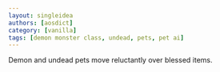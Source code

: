 ```yaml
---
layout: singleidea
authors: [aosdict]
category: [vanilla]
tags: [demon monster class, undead, pets, pet ai]
---
```

Demon and undead pets move reluctantly over blessed items.
